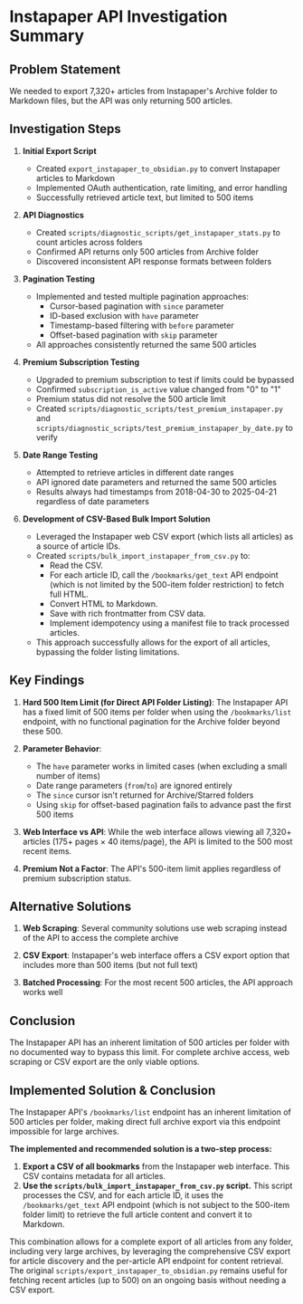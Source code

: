 # Instapaper API Investigation Summary

## Problem Statement
We needed to export 7,320+ articles from Instapaper's Archive folder to Markdown files, but the API was only returning 500 articles.

## Investigation Steps

1. **Initial Export Script**
   - Created `export_instapaper_to_obsidian.py` to convert Instapaper articles to Markdown
   - Implemented OAuth authentication, rate limiting, and error handling
   - Successfully retrieved article text, but limited to 500 items

2. **API Diagnostics**
   - Created `scripts/diagnostic_scripts/get_instapaper_stats.py` to count articles across folders
   - Confirmed API returns only 500 articles from Archive folder
   - Discovered inconsistent API response formats between folders

3. **Pagination Testing**
   - Implemented and tested multiple pagination approaches:
     - Cursor-based pagination with `since` parameter
     - ID-based exclusion with `have` parameter
     - Timestamp-based filtering with `before` parameter
     - Offset-based pagination with `skip` parameter
   - All approaches consistently returned the same 500 articles

4. **Premium Subscription Testing**
   - Upgraded to premium subscription to test if limits could be bypassed
   - Confirmed `subscription_is_active` value changed from "0" to "1"
   - Premium status did not resolve the 500 article limit
   - Created `scripts/diagnostic_scripts/test_premium_instapaper.py` and `scripts/diagnostic_scripts/test_premium_instapaper_by_date.py` to verify

5. **Date Range Testing**
   - Attempted to retrieve articles in different date ranges
   - API ignored date parameters and returned the same 500 articles
   - Results always had timestamps from 2018-04-30 to 2025-04-21 regardless of date parameters

6. **Development of CSV-Based Bulk Import Solution**
   - Leveraged the Instapaper web CSV export (which lists all articles) as a source of article IDs.
   - Created `scripts/bulk_import_instapaper_from_csv.py` to:
     - Read the CSV.
     - For each article ID, call the `/bookmarks/get_text` API endpoint (which is not limited by the 500-item folder restriction) to fetch full HTML.
     - Convert HTML to Markdown.
     - Save with rich frontmatter from CSV data.
     - Implement idempotency using a manifest file to track processed articles.
   - This approach successfully allows for the export of all articles, bypassing the folder listing limitations.

## Key Findings

1. **Hard 500 Item Limit (for Direct API Folder Listing)**: The Instapaper API has a fixed limit of 500 items per folder when using the `/bookmarks/list` endpoint, with no functional pagination for the Archive folder beyond these 500.

2. **Parameter Behavior**:
   - The `have` parameter works in limited cases (when excluding a small number of items)
   - Date range parameters (`from`/`to`) are ignored entirely
   - The `since` cursor isn't returned for Archive/Starred folders
   - Using `skip` for offset-based pagination fails to advance past the first 500 items

3. **Web Interface vs API**: While the web interface allows viewing all 7,320+ articles (175+ pages × 40 items/page), the API is limited to the 500 most recent items.

4. **Premium Not a Factor**: The API's 500-item limit applies regardless of premium subscription status.

## Alternative Solutions

1. **Web Scraping**: Several community solutions use web scraping instead of the API to access the complete archive

2. **CSV Export**: Instapaper's web interface offers a CSV export option that includes more than 500 items (but not full text)

3. **Batched Processing**: For the most recent 500 articles, the API approach works well

## Conclusion

The Instapaper API has an inherent limitation of 500 articles per folder with no documented way to bypass this limit. For complete archive access, web scraping or CSV export are the only viable options.
## Implemented Solution & Conclusion

The Instapaper API's `/bookmarks/list` endpoint has an inherent limitation of 500 articles per folder, making direct full archive export via this endpoint impossible for large archives.

**The implemented and recommended solution is a two-step process:**
1.  **Export a CSV of all bookmarks** from the Instapaper web interface. This CSV contains metadata for all articles.
2.  **Use the `scripts/bulk_import_instapaper_from_csv.py` script.** This script processes the CSV, and for each article ID, it uses the `/bookmarks/get_text` API endpoint (which is not subject to the 500-item folder limit) to retrieve the full article content and convert it to Markdown.

This combination allows for a complete export of all articles from any folder, including very large archives, by leveraging the comprehensive CSV export for article discovery and the per-article API endpoint for content retrieval. The original `scripts/export_instapaper_to_obsidian.py` remains useful for fetching recent articles (up to 500) on an ongoing basis without needing a CSV export.